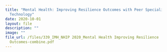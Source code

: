 ```yaml
---
title: "Mental Health: Improving Resilience Outcomes with Peer Specialists and
  Technology"
date: 2020-10-01
layout: file
description: ""
image: ""
file_url: /files/339_IMH_NHIP 2020_Mental Health Improving Resilience
  Outcomes-combine.pdf
---
```

